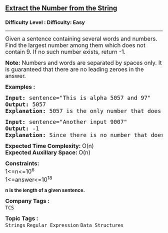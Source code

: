 <h2><a href="https://www.geeksforgeeks.org/problems/extract-the-number-from-the-string3428/1?page=3&category=Strings&status=unsolved,attempted&sortBy=accuracy">Extract the Number from the String</a></h2><h3>Difficulty Level : Difficulty: Easy</h3><hr><div class="problems_problem_content__Xm_eO"><p><span style="font-size: 18px;">Given a sentence containing several words and numbers. Find the largest number among them which does not contain 9.&nbsp;</span><span style="font-size: 18px;">If no such number exists, return -1.</span></p>
<p><span style="font-size: 18px;"><strong>Note:</strong> Numbers and words are separated by spaces only. It is guaranteed that there are no leading zeroes in the answer.</span></p>
<p><span style="font-size: 18px;"><strong>Examples :</strong></span></p>
<pre><span style="font-size: 18px;"><strong>Input: </strong>sentence="This is alpha 5057 and 97"<strong><br></strong><strong>Output: </strong>5057
<strong>Explanation: </strong>5057 is the only number that does not have a 9.</span></pre>
<pre><span style="font-size: 18px;"><strong>Input: </strong>sentence="Another input 9007"<strong><br></strong><strong>Output: </strong>-1
<strong>Explanation: </strong>Since there is no number that does not contain a 9,output is -1.</span></pre>
<p><span style="font-size: 18px;"><strong>Expected Time Complexity: </strong>O(n)<br><strong>Expected Auxillary Space: </strong>O(n)</span></p>
<p><span style="font-size: 18px;"><strong>Constraints:</strong><br>1&lt;=n&lt;=10<sup>6</sup><br>1&lt;=answer&lt;=10<sup>18</sup></span></p>
<p><strong><span style="font-size: 18px;"><sup>n is the length of a given sentence.</sup></span></strong></p></div><p><span style=font-size:18px><strong>Company Tags : </strong><br><code>TCS</code>&nbsp;<br><p><span style=font-size:18px><strong>Topic Tags : </strong><br><code>Strings</code>&nbsp;<code>Regular Expression</code>&nbsp;<code>Data Structures</code>&nbsp;